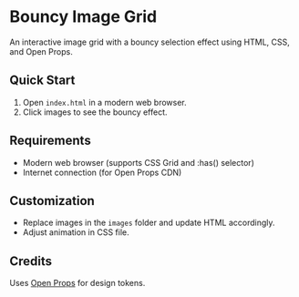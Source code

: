 # Bouncy Image Grid

An interactive image grid with a bouncy selection effect using HTML, CSS, and Open Props.

## Quick Start

1. Open `index.html` in a modern web browser.
2. Click images to see the bouncy effect.

## Requirements

- Modern web browser (supports CSS Grid and :has() selector)
- Internet connection (for Open Props CDN)

## Customization

- Replace images in the `images` folder and update HTML accordingly.
- Adjust animation in CSS file.

## Credits

Uses [Open Props](https://open-props.style/) for design tokens.
